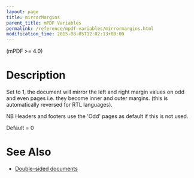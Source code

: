 ```yaml
---
layout: page
title: mirrorMargins
parent_title: mPDF Variables
permalink: /reference/mpdf-variables/mirrormargins.html
modification_time: 2015-08-05T12:02:13+00:00
---
```


(mPDF >= 4.0)

# Description

Set to 1, the document will mirror the left and right margin values on odd and even pages i.e. they become inner and outer margins. (this is automatically reversed for RTL languages).

NB Headers and footers use the 'Odd' pages as default if this is not used.

Default = 0

# See Also

<ul>
<li class="manual_boxlist"><a href="http://uk3.php.net/manual/en/function.explode.php"> </a><a href="{{ "/paging/double-sided-documents.html" | prepend: site.baseurl }}">Double-sided documents</a></li>
</ul>

